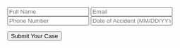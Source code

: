 <form action="https://formsubmit.co/raquel@consumerlegalrequest.com" method="POST">
  <input type="hidden" name="_captcha" value="false">
  <input type="hidden" name="_next" value="https://legalhelp.consumerlegalrequest.com/thank-you.html">

  <input type="text" name="Full Name" placeholder="Full Name" required>
  <input type="email" name="Email" placeholder="Email" required>
  <input type="tel" name="Phone" placeholder="Phone Number" required>
  <input type="text" name="Accident Date" placeholder="Date of Accident (MM/DD/YYYY)" required>

  <button type="submit">Submit Your Case</button>
</form>
